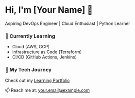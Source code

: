 # Hi, I'm [Your Name] 👋
Aspiring DevOps Engineer | Cloud Enthusiast | Python Learner

### 🌱 Currently Learning
- Cloud (AWS, GCP)
- Infrastructure as Code (Terraform)
- CI/CD (GitHub Actions, Jenkins)

### 🧠 My Tech Journey
Check out my [Learning Portfolio](https://github.com/yourusername/learning-portfolio)

📫 Reach me at: your.email@example.com
